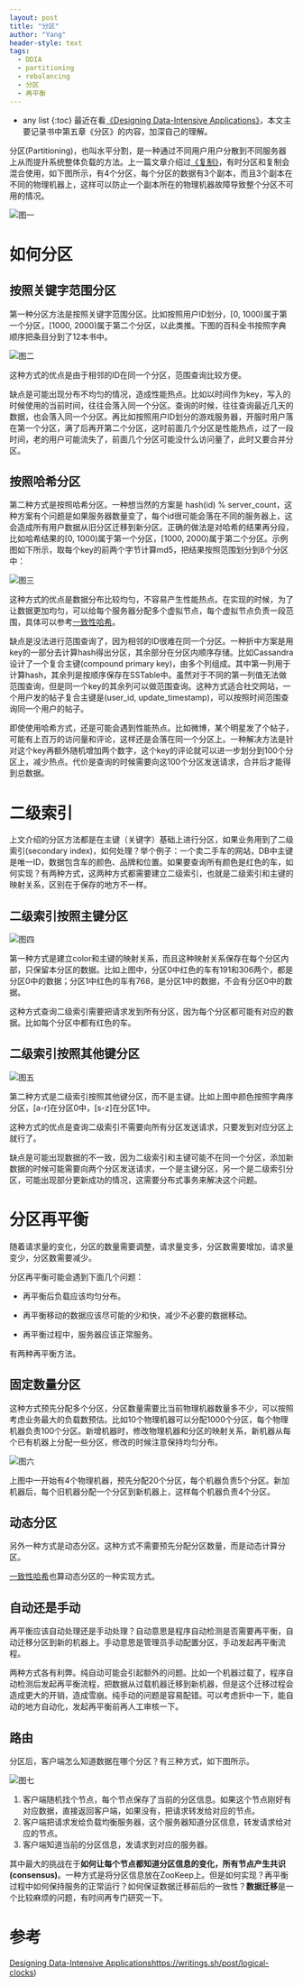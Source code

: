 ```yaml
---
layout: post
title: "分区"
author: "Yang"
header-style: text
tags:
  - DDIA
  - partitioning
  - rebalancing
  - 分区
  - 再平衡
---
```


- any list
{:toc}
最近在看[《Designing Data-Intensive Applications》](https://book.douban.com/subject/26197294/)，本文主要记录书中第五章《分区》的内容，加深自己的理解。

分区(Partitioning)，也叫水平分割，是一种通过不同用户用户分散到不同服务器上从而提升系统整体负载的方法。上一篇文章介绍过[《复制》](https://yang.observer/2022/02/26/ddia-replication/)，有时分区和复制会混合使用，如下图所示，有4个分区，每个分区的数据有3个副本，而且3个副本在不同的物理机器上，这样可以防止一个副本所在的物理机器故障导致整个分区不可用的情况。

![图一](/img/in-post/2022-03-13-ddia-partitioning/partitioning-replication.png)

# 如何分区

## 按照关键字范围分区

第一种分区方法是按照关键字范围分区。比如按照用户ID划分，[0, 1000)属于第一个分区，[1000, 2000)属于第二个分区，以此类推。下图的百科全书按照字典顺序把条目分到了12本书中。

![图二](/img/in-post/2022-03-13-ddia-partitioning/partitioning1.png)

这种方式的优点是由于相邻的ID在同一个分区，范围查询比较方便。

缺点是可能出现分布不均匀的情况，造成性能热点。比如以时间作为key，写入的时候使用的当前时间，往往会落入同一个分区。查询的时候，往往查询最近几天的数据，也会落入同一个分区。再比如按照用户ID划分的游戏服务器，开服时用户落在第一个分区，满了后再开第二个分区，这时前面几个分区是性能热点，过了一段时间，老的用户可能流失了，前面几个分区可能没什么访问量了，此时又要合并分区。

## 按照哈希分区

第二种方式是按照哈希分区。一种想当然的方案是 hash(id) % server_count，这种方案有个问题是如果服务器数量变了，每个id很可能会落在不同的服务器上，这会造成所有用户数据从旧分区迁移到新分区。正确的做法是对哈希的结果再分段，比如哈希结果的[0, 1000)属于第一个分区，[1000, 2000)属于第二个分区。示例图如下所示，取每个key的前两个字节计算md5，把结果按照范围划分到8个分区中：

![图三](/img/in-post/2022-03-13-ddia-partitioning/partitioning2.png)

这种方式的优点是数据分布比较均匀，不容易产生性能热点。在实现的时候，为了让数据更加均匀，可以给每个服务器分配多个虚拟节点，每个虚拟节点负责一段范围，具体可以参考[一致性哈希](https://en.wikipedia.org/wiki/Consistent_hashing)。

缺点是没法进行范围查询了，因为相邻的ID很难在同一个分区。一种折中方案是用key的一部分去计算hash得出分区，其余部分在分区内顺序存储。比如Cassandra设计了一个复合主键(compound primary key)，由多个列组成。其中第一列用于计算hash，其余列是按顺序保存在SSTable中。虽然对于不同的第一列值无法做范围查询，但是同一个key的其余列可以做范围查询。这种方式适合社交网站，一个用户发的帖子复合主键是(user_id, update_timestamp)，可以按照时间范围查询同一个用户的帖子。

即使使用哈希方式，还是可能会遇到性能热点。比如微博，某个明星发了个帖子，可能有上百万的访问量和评论，这样还是会落在同一个分区上。一种解决方法是针对这个key再额外随机增加两个数字，这个key的评论就可以进一步划分到100个分区上，减少热点。代价是查询的时候需要向这100个分区发送请求，合并后才能得到总数据。

# 二级索引

上文介绍的分区方法都是在主键（关键字）基础上进行分区，如果业务用到了二级索引(secondary index)，如何处理？举个例子：一个卖二手车的网站，DB中主键是唯一ID，数据包含车的颜色、品牌和位置。如果要查询所有颜色是红色的车，如何实现？有两种方式，这两种方式都需要建立二级索引，也就是二级索引和主键的映射关系，区别在于保存的地方不一样。

## 二级索引按照主键分区

![图四](/img/in-post/2022-03-13-ddia-partitioning/partitioning-secondary1.png)

第一种方式是建立color和主键的映射关系，而且这种映射关系保存在每个分区内部，只保留本分区的数据。比如上图中，分区0中红色的车有191和306两个，都是分区0中的数据；分区1中红色的车有768，是分区1中的数据，不会有分区0中的数据。

这种方式查询二级索引需要把请求发到所有分区，因为每个分区都可能有对应的数据。比如每个分区中都有红色的车。

## 二级索引按照其他键分区

![图五](/img/in-post/2022-03-13-ddia-partitioning/partitioning-secondary2.png)

第二种方式是二级索引按照其他键分区，而不是主键。比如上图中颜色按照字典序分区，[a-r]在分区0中，[s-z]在分区1中。

这种方式的优点是查询二级索引不需要向所有分区发送请求，只要发到对应分区上就行了。

缺点是可能出现数据的不一致，因为二级索引和主键可能不在同一个分区，添加新数据的时候可能需要向两个分区发送请求，一个是主键分区，另一个是二级索引分区，可能出现部分更新成功的情况，这需要分布式事务来解决这个问题。

# 分区再平衡

随着请求量的变化，分区的数量需要调整，请求量变多，分区数需要增加，请求量变少，分区数需要减少。

分区再平衡可能会遇到下面几个问题：

- 再平衡后负载应该均匀分布。

- 再平衡移动的数据应该尽可能的少和快，减少不必要的数据移动。

- 再平衡过程中，服务器应该正常服务。

有两种再平衡方法。

## 固定数量分区

这种方式预先分配多个分区，分区数量需要比当前物理机器数量多不少，可以按照考虑业务最大的负载数预估。比如10个物理机器可以分配1000个分区，每个物理机器负责100个分区。新增机器时，修改物理机器和分区的映射关系，新机器从每个已有机器上分配一些分区，修改的时候注意保持均匀分布。

![图六](/img/in-post/2022-03-13-ddia-partitioning/rebalancing.png)

上图中一开始有4个物理机器，预先分配20个分区，每个机器负责5个分区。新加机器后，每个旧机器分配一个分区到新机器上，这样每个机器负责4个分区。

## 动态分区

另外一种方式是动态分区。这种方式不需要预先分配分区数量，而是动态计算分区。

[一致性哈希](https://zhuanlan.zhihu.com/p/98030096)也算动态分区的一种实现方式。

## 自动还是手动

再平衡应该自动处理还是手动处理？自动意思是程序自动检测是否需要再平衡，自动迁移分区到新的机器上。手动意思是管理员手动配置分区，手动发起再平衡流程。

两种方式各有利弊。纯自动可能会引起额外的问题。比如一个机器过载了，程序自动检测后发起再平衡流程，把数据从过载机器迁移到新机器，但是这个迁移过程会造成更大的开销，造成雪崩。纯手动的问题是容易配错。可以考虑折中一下，能自动的地方自动化，发起再平衡前再人工审核一下。

## 路由

分区后，客户端怎么知道数据在哪个分区？有三种方式，如下图所示。

![图七](/img/in-post/2022-03-13-ddia-partitioning/routing.png)

1. 客户端随机找个节点，每个节点保存了当前的分区信息。如果这个节点刚好有对应数据，直接返回客户端，如果没有，把请求转发给对应的节点。
2. 客户端把请求发给负载均衡服务器，这个服务器知道分区信息，转发请求给对应的节点。
3. 客户端知道当前的分区信息，发请求到对应的服务器。

其中最大的挑战在于**如何让每个节点都知道分区信息的变化，所有节点产生共识(consensus)**。一种方式是将分区信息放在ZooKeep上。但是如何实现？再平衡过程中如何保持服务的正常运行？如何保证数据迁移前后的一致性？**数据迁移**是一个比较麻烦的问题，有时间再专门研究一下。

# 参考

[Designing Data-Intensive Applications](https://book.douban.com/subject/26197294/)https://writings.sh/post/logical-clocks)

